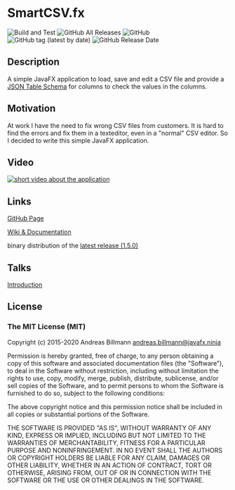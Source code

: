 # SmartCSV.fx
![Build and Test](https://github.com/frosch95/SmartCSV.fx/workflows/Build%20and%20Test%20with%20Gradle/badge.svg) ![GitHub All Releases](https://img.shields.io/github/downloads/frosch95/SmartCSV.fx/total) ![GitHub](https://img.shields.io/github/license/frosch95/SmartCSV.fx) ![GitHub tag (latest by date)](https://img.shields.io/github/v/tag/frosch95/SmartCSV.fx?label=version) ![GitHub Release Date](https://img.shields.io/github/release-date/frosch95/SmartCSV.fx)
## Description
A simple JavaFX application to load, save and edit a CSV file and provide a [JSON Table Schema](http://specs.frictionlessdata.io/json-table-schema/) for columns to check the values in the columns.

## Motivation
At work I have the need to fix wrong CSV files from customers. It is hard to find the errors and fix them in a texteditor, 
even in a "normal" CSV editor. So I decided to write this simple JavaFX application.

## Video
[![short video about the application](http://img.youtube.com/vi/eUh_WLx1OwI/0.jpg)](https://youtu.be/eUh_WLx1OwI)

## Links
[GitHub Page](http://frosch95.github.io/SmartCSV.fx/)

[Wiki & Documentation](https://github.com/frosch95/SmartCSV.fx/wiki)

binary distribution of the [latest release (1.5.0)](https://github.com/frosch95/SmartCSV.fx/releases/download/1.5.0/SmartCSV.fx-1.5.0.zip)

## Talks
[Introduction](http://javafx.ninja/talks/introduction/)

## License
### The MIT License (MIT)


Copyright (c) 2015-2020 Andreas Billmann <andreas.billmann@javafx.ninja>



Permission is hereby granted, free of charge, to any person obtaining a copy
of this software and associated documentation files (the "Software"), to deal
in the Software without restriction, including without limitation the rights
to use, copy, modify, merge, publish, distribute, sublicense, and/or sell
copies of the Software, and to permit persons to whom the Software is
furnished to do so, subject to the following conditions:



The above copyright notice and this permission notice shall be included in
all copies or substantial portions of the Software.



THE SOFTWARE IS PROVIDED "AS IS", WITHOUT WARRANTY OF ANY KIND, EXPRESS OR
IMPLIED, INCLUDING BUT NOT LIMITED TO THE WARRANTIES OF MERCHANTABILITY,
FITNESS FOR A PARTICULAR PURPOSE AND NONINFRINGEMENT.  IN NO EVENT SHALL THE
AUTHORS OR COPYRIGHT HOLDERS BE LIABLE FOR ANY CLAIM, DAMAGES OR OTHER
LIABILITY, WHETHER IN AN ACTION OF CONTRACT, TORT OR OTHERWISE, ARISING FROM,
OUT OF OR IN CONNECTION WITH THE SOFTWARE OR THE USE OR OTHER DEALINGS IN
THE SOFTWARE.
